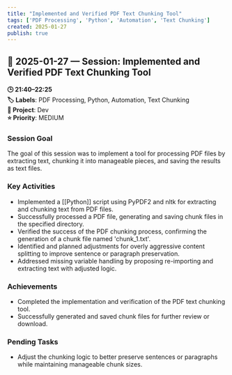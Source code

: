 ```yaml
---
title: "Implemented and Verified PDF Text Chunking Tool"
tags: ['PDF Processing', 'Python', 'Automation', 'Text Chunking']
created: 2025-01-27
publish: true
---
```


## 📅 2025-01-27 — Session: Implemented and Verified PDF Text Chunking Tool

**🕒 21:40–22:25**  
**🏷️ Labels**: PDF Processing, Python, Automation, Text Chunking  
**📂 Project**: Dev  
**⭐ Priority**: MEDIUM  


### Session Goal
The goal of this session was to implement a tool for processing PDF files by extracting text, chunking it into manageable pieces, and saving the results as text files.

### Key Activities
- Implemented a [[Python]] script using PyPDF2 and nltk for extracting and chunking text from PDF files.
- Successfully processed a PDF file, generating and saving chunk files in the specified directory.
- Verified the success of the PDF chunking process, confirming the generation of a chunk file named 'chunk_1.txt'.
- Identified and planned adjustments for overly aggressive content splitting to improve sentence or paragraph preservation.
- Addressed missing variable handling by proposing re-importing and extracting text with adjusted logic.

### Achievements
- Completed the implementation and verification of the PDF text chunking tool.
- Successfully generated and saved chunk files for further review or download.

### Pending Tasks
- Adjust the chunking logic to better preserve sentences or paragraphs while maintaining manageable chunk sizes.
